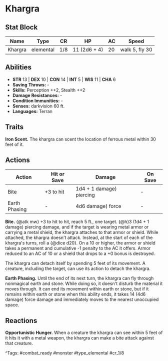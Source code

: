 # Khargra

## Stat Block

| Name | Type | CR | HP | AC | Speed |
|------|------|----|----|----|-------|
| Khargra | elemental | 1/8 | 11 (2d6 + 4) | 20 | walk 5, fly 30 |

## Abilities

- **STR** 13 | **DEX** 10 | **CON** 14 | **INT** 5 | **WIS** 11 | **CHA** 6
- **Saving Throws:** -  
- **Skills:** Perception ++2, Stealth ++2  
- **Damage Resistances:** -  
- **Condition Immunities:** -  
- **Senses:** darkvision 60 ft.  
- **Languages:** Terran

## Traits

**Iron Scent.** The khargra can scent the location of ferrous metal within 30 feet of it.


## Actions

| Action | Hit or Save | Damage | On Save |
|--------|--------------|--------|----------|
| Bite | +3 to hit | 1d4 + 1 damage) piercing | - |
| Earth Phasing | - | 4d6 damage) force | - |

**Bite.** {@atk mw} +3 to hit to hit, reach 5 ft., one target. {@h}3 (1d4 + 1 damage) piercing damage, and if the target is wearing metal armor or carrying a metal shield, the khargra attaches to that armor or shield. While attached, the khargra doesn't attack. Instead, at the start of each of the khargra's turns, roll a {@dice d20}. On a 10 or higher, the armor or shield takes a permanent and cumulative -1 penalty to the AC it offers. Armor reduced to an AC of 10 or a shield that drops to a +0 bonus is destroyed.

The khargra can detach itself by spending 5 feet of its movement. A creature, including the target, can use its action to detach the khargra.

**Earth Phasing.** Until the end of its next turn, the khargra can fly through nonmagical earth and stone. While doing so, it doesn't disturb the material it moves through. It can end its movement within earth or stone, but if it remains within earth or stone when this ability ends, it takes 14 (4d6 damage) force damage and immediately moves to the nearest unoccupied space.

## Reactions

**Opportunistic Hunger.** When a creature the khargra can see within 5 feet of it hits it with a metal weapon, the khargra can make a bite attack against that creature.



^Tags: #combat_ready #monster #type_elemental #cr_1/8